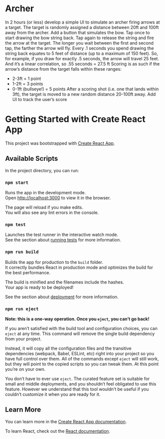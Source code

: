 # Archer

In 2 hours (or less) develop a simple UI to simulate an archer firing arrows at a target.
The target is randomly assigned a distance between 20ft and 100ft away from the archer. Add a
button that simulates the bow. Tap once to start drawing the bow string back. Tap again to
release the string and fire the arrow at the target. The longer you wait between the first and
second tap, the farther the arrow will fly. Every .1 seconds you spend drawing the string back
equates to 5 feet of distance (up to a maximum of 150 feet). So, for example, if you draw for
exactly .5 seconds, the arrow will travel 25 feet. And it’s a linear correlation, so .55 seconds =
27.5 ft
Scoring is as such if the arrow’s distance from the target falls within these ranges:

- 2-3ft = 1 point
- 1-2ft = 3 points
- 0-1ft (bullseye!) = 5 points
  After a scoring shot (i.e. one that lands within 3ft), the target is moved to a new random distance
  20-100ft away.
  Add UI to track the user’s score

# Getting Started with Create React App

This project was bootstrapped with [Create React App](https://github.com/facebook/create-react-app).

## Available Scripts

In the project directory, you can run:

### `npm start`

Runs the app in the development mode.\
Open [http://localhost:3000](http://localhost:3000) to view it in the browser.

The page will reload if you make edits.\
You will also see any lint errors in the console.

### `npm test`

Launches the test runner in the interactive watch mode.\
See the section about [running tests](https://facebook.github.io/create-react-app/docs/running-tests) for more information.

### `npm run build`

Builds the app for production to the `build` folder.\
It correctly bundles React in production mode and optimizes the build for the best performance.

The build is minified and the filenames include the hashes.\
Your app is ready to be deployed!

See the section about [deployment](https://facebook.github.io/create-react-app/docs/deployment) for more information.

### `npm run eject`

**Note: this is a one-way operation. Once you `eject`, you can’t go back!**

If you aren’t satisfied with the build tool and configuration choices, you can `eject` at any time. This command will remove the single build dependency from your project.

Instead, it will copy all the configuration files and the transitive dependencies (webpack, Babel, ESLint, etc) right into your project so you have full control over them. All of the commands except `eject` will still work, but they will point to the copied scripts so you can tweak them. At this point you’re on your own.

You don’t have to ever use `eject`. The curated feature set is suitable for small and middle deployments, and you shouldn’t feel obligated to use this feature. However we understand that this tool wouldn’t be useful if you couldn’t customize it when you are ready for it.

## Learn More

You can learn more in the [Create React App documentation](https://facebook.github.io/create-react-app/docs/getting-started).

To learn React, check out the [React documentation](https://reactjs.org/).
